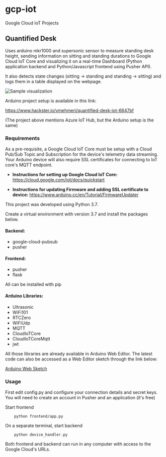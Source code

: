 # gcp-iot
Google Cloud IoT Projects

## Quantified Desk
Uses arduino mkr1000 and supersonic sensor to measure standing desk height, sending information on sitting and standing durations to Google Cloud IoT Core and visualizing it on a real-time Dashboard (Python application backend and Python/Javascript frontend using Pusher API).

It also detects state changes (sitting -> standing and standing -> sitting) and logs them in a table displayed on the webpage.

![Sample visualization](https://lh3.googleusercontent.com/-tp2-5dIozVsXVUMPe6DpJnaaKTMX99GvJYOQz4Sen3-1Klc61sHjapQ8OD54iu_Y333_7Hil2pSAra3D_iG-x_VNRvhBY-EXfzEPgB24f6asTIcTTBmk7uTF9-vqTsafs5L2qJwbaOiT-vNA16n7p7mSgegY69Yu7oLWdcrKtX9X9eB9oiglJz66Gul-Tjjrb_LyyU_0aw3Tbh9Aiyog4_kgzbmL7ag3ash57njI44Lj6_6-nTzCZx02YXIZQdCINgqX_qW1s3iolBXy8Ab28HZr64tDAmxhnRSgOjoD1tjzujMCOIJgxJC40JLGuCrqA6ApaU0X5bjpLNzDfmoxytB1EqAswwebDkbwvLgkkr6f5JXVlZea76Pclmcen_shk0WIDBEiIpJighX0bipgZqOtIYc_yspTlfc9Mg7_qQHDzLzfivEvhREeRsbCz7Xt0g_WRBXmgHb3PTlGJ6X7LSz7ha3kib2NNe3uECfv3OgScUHVB9YAATv4oYMLq1haAdi1mZS2bmqMKzAVMEakFKYVYwMjy-N974mVwMG2ZwUrW_OzNBEnF4wEvIb6VA3D25bN7sANW7YAGxluEbzm0E7YlBd8QoA4qVFccsqE1ugABwIvOO6fbYjncUDpFILaloXDJifY-c03SbPC06KYhKSXVGkAoXxLKNUBM5N2g8UGtdgQf8rPg5daczXA_AOKjmWJYNFNezgcHURZ7IQrZ2oRjXbQS7IldmY4IlifwYq-EnNF_wvk34=w1247-h931-no)

Arduino project setup is available in this link:

https://www.hackster.io/vmehmeri/quantified-desk-iot-6647bf

(The project above mentions Azure IoT Hub, but the Arduino setup is the same)

### Requirements
As a pre-requisite, a Google Cloud IoT Core must be setup with a Cloud Pub/Sub Topic and Subscription for the device's telemetry data streaming.
Your Arduino device will also require SSL certificates for connecting to IoT core's MQTT endpoint.

- **Instructions for setting up Google Cloud IoT Core:**
  https://cloud.google.com/iot/docs/quickstart

- **Instructions for updating Firmware and adding SSL certificate to device:**
  https://www.arduino.cc/en/Tutorial/FirmwareUpdater

This project was developed using Python 3.7.

Create a virtual environment with version 3.7 and install the packages below.

#### Backend:

- google-cloud-pubsub
- pusher

#### Frontend:

- pusher
- flask

All can be installed with pip

#### Arduino Libraries:
- Ultrasonic 
- WiFi101 
- RTCZero
- WiFiUdp
- MQTT
- CloudIoTCore
- CloudIoTCoreMqtt
- jwt

All those libraries are already available in Arduino Web Editor. The latest code can also be accessed as a Web Editor sketch through the link below:

[Arduino Web Sketch](https://create.arduino.cc/editor/vmehmeri/5ba7a532-8c2b-4a67-be11-bf0912d3dc7b/preview "Arduino Web Sketch")


### Usage
First edit config.py and configure your connection details and secret keys. You will need to create an account in Pusher and an application (it's free)

Start frontend
```
    python frontend/app.py
```

On a separate terminal, start backend
```
    python device_handler.py
```

Both frontend and backend can run in any computer with access to the Google Cloud's URLs. 